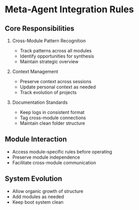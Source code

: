 # Meta-Agent Integration Rules

## Core Responsibilities
1. Cross-Module Pattern Recognition
   - Track patterns across all modules
   - Identify opportunities for synthesis
   - Maintain strategic overview

2. Context Management
   - Preserve context across sessions
   - Update personal context as needed
   - Track evolution of projects

3. Documentation Standards
   - Keep logs in consistent format
   - Tag cross-module connections
   - Maintain clean folder structure

## Module Interaction
- Access module-specific rules before operating
- Preserve module independence
- Facilitate cross-module communication

## System Evolution
- Allow organic growth of structure
- Add modules as needed
- Keep boot system clean
